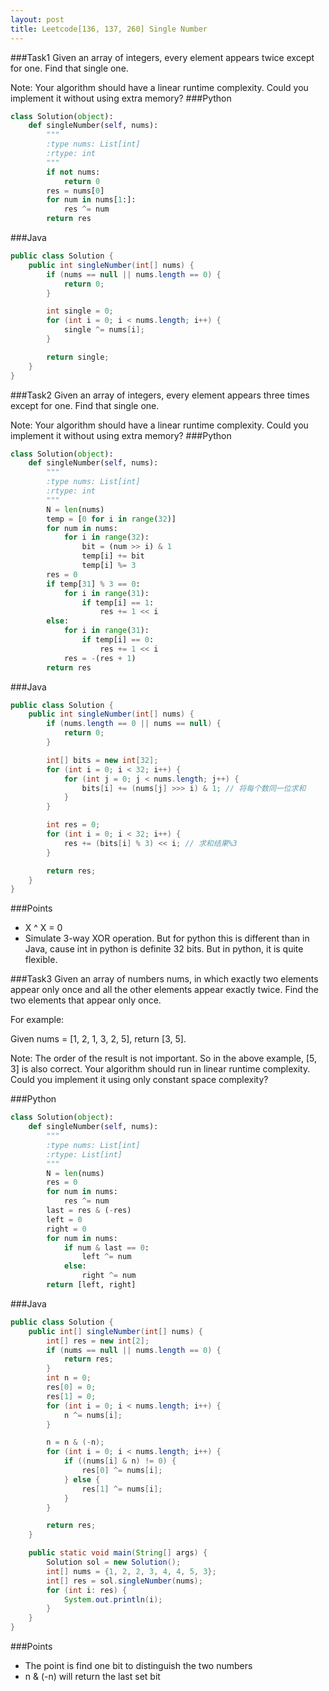 ```yaml
---
layout: post
title: Leetcode[136, 137, 260] Single Number
---
```

###Task1
Given an array of integers, every element appears twice except for one. Find that single one.

Note:
Your algorithm should have a linear runtime complexity. Could you implement it without using extra memory?
###Python
```python
class Solution(object):
    def singleNumber(self, nums):
        """
        :type nums: List[int]
        :rtype: int
        """
        if not nums:
            return 0
        res = nums[0]
        for num in nums[1:]:
            res ^= num
        return res
```
###Java

```java
public class Solution {
    public int singleNumber(int[] nums) {
        if (nums == null || nums.length == 0) {
        	return 0;
        }

        int single = 0;
        for (int i = 0; i < nums.length; i++) {
        	single ^= nums[i];
        }

        return single;
    }
}

```
###Task2
Given an array of integers, every element appears three times except for one. Find that single one.

Note:
Your algorithm should have a linear runtime complexity. Could you implement it without using extra memory?
###Python
```python
class Solution(object):
    def singleNumber(self, nums):
        """
        :type nums: List[int]
        :rtype: int
        """
        N = len(nums)
        temp = [0 for i in range(32)]
        for num in nums:
            for i in range(32):
                bit = (num >> i) & 1
                temp[i] += bit
                temp[i] %= 3
        res = 0
        if temp[31] % 3 == 0:
            for i in range(31):
                if temp[i] == 1:
                    res += 1 << i
        else:
            for i in range(31):
                if temp[i] == 0:
                    res += 1 << i
            res = -(res + 1)
        return res
```
###Java

```java
public class Solution {
    public int singleNumber(int[] nums) {
        if (nums.length == 0 || nums == null) {
        	return 0;
        }

        int[] bits = new int[32];
        for (int i = 0; i < 32; i++) {
        	for (int j = 0; j < nums.length; j++) {
        		bits[i] += (nums[j] >>> i) & 1; // 将每个数同一位求和
        	}
        }

        int res = 0;
        for (int i = 0; i < 32; i++) {
        	res += (bits[i] % 3) << i; // 求和结果%3
        }

        return res;
    }
}

```
###Points

* X ^ X = 0
* Simulate 3-way XOR operation. But for python this is different than in Java, cause int in python is definite 32 bits. But in python, it is quite flexible. 

###Task3
Given an array of numbers nums, in which exactly two elements appear only once and all the other elements appear exactly twice. Find the two elements that appear only once.

For example:

Given nums = [1, 2, 1, 3, 2, 5], return [3, 5].

Note:
The order of the result is not important. So in the above example, [5, 3] is also correct.
Your algorithm should run in linear runtime complexity. Could you implement it using only constant space complexity?

###Python
```python
class Solution(object):
    def singleNumber(self, nums):
        """
        :type nums: List[int]
        :rtype: List[int]
        """
        N = len(nums)
        res = 0
        for num in nums:
            res ^= num
        last = res & (-res)
        left = 0
        right = 0
        for num in nums:
            if num & last == 0:
                left ^= num
            else:
                right ^= num
        return [left, right]
```
###Java
```java
public class Solution {
    public int[] singleNumber(int[] nums) {
    	int[] res = new int[2];
        if (nums == null || nums.length == 0) {
        	return res;
        }
        int n = 0;
        res[0] = 0;
        res[1] = 0;
        for (int i = 0; i < nums.length; i++) {
        	n ^= nums[i];
        }

        n = n & (-n);
        for (int i = 0; i < nums.length; i++) {
        	if ((nums[i] & n) != 0) {
        		res[0] ^= nums[i];
        	} else {
        		res[1] ^= nums[i]; 
        	}
        }

        return res;
    }

    public static void main(String[] args) {
    	Solution sol = new Solution();
    	int[] nums = {1, 2, 2, 3, 4, 4, 5, 3};
    	int[] res = sol.singleNumber(nums);
    	for (int i: res) {
    		System.out.println(i);
    	}
    }
}
```
###Points
* The point is find one bit to distinguish the two numbers
* n & (-n) will return the last set bit
